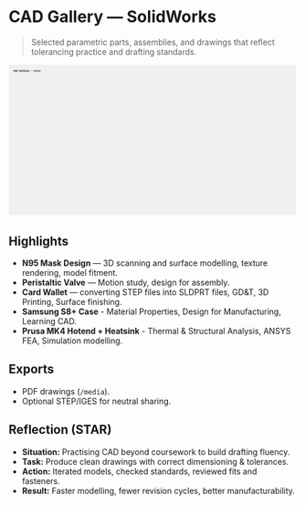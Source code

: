 # CAD Gallery — SolidWorks

> Selected parametric parts, assemblies, and drawings that reflect tolerancing practice and drafting standards.

![Cover](media/cover.jpg)

## Highlights
- **N95 Mask Design** — 3D scanning and surface modelling, texture rendering, model fitment.
- **Peristaltic Valve** — Motion study, design for assembly.
- **Card Wallet** — converting STEP files into SLDPRT files, GD&T, 3D Printing, Surface finishing.
- **Samsung S8+ Case** - Material Properties, Design for Manufacturing, Learning CAD.
- **Prusa MK4 Hotend + Heatsink** - Thermal & Structural Analysis, ANSYS FEA, Simulation modelling.


## Exports
- PDF drawings (`/media`).
- Optional STEP/IGES for neutral sharing.

## Reflection (STAR)
- **Situation:** Practising CAD beyond coursework to build drafting fluency.  
- **Task:** Produce clean drawings with correct dimensioning & tolerances.  
- **Action:** Iterated models, checked standards, reviewed fits and fasteners.  
- **Result:** Faster modelling, fewer revision cycles, better manufacturability.

